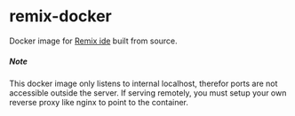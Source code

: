 # remix-docker
Docker image for [Remix ide](https://github.com/ethereum/remix-ide) built from source.

##### Note
This docker image only listens to internal localhost, therefor ports are not accessible outside the server.
If serving remotely, you must setup your own reverse proxy like nginx to point to the container.
